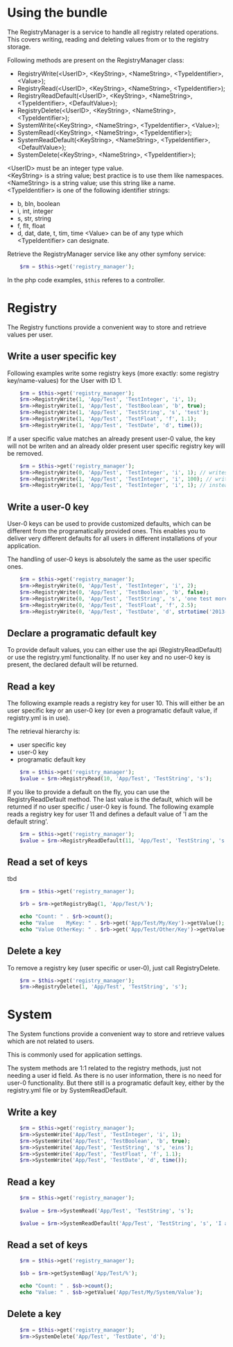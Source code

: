 Using the bundle
================

The RegistryManager is a service to handle all registry related operations.
This covers writing, reading and deleting values from or to the registry storage.

Following methods are present on the RegistryManager class:
- RegistryWrite(\<UserID\>, \<KeyString\>, \<NameString\>, \<TypeIdentifier\>, \<Value\>);
- RegistryRead(\<UserID\>, \<KeyString\>, \<NameString\>, \<TypeIdentifier\>);
- RegistryReadDefault(\<UserID\>, \<KeyString\>, \<NameString\>, \<TypeIdentifier\>, \<DefaultValue\>);
- RegistryDelete(\<UserID\>, \<KeyString\>, \<NameString\>, \<TypeIdentifier\>);
- SystemWrite(\<KeyString\>, \<NameString\>, \<TypeIdentifier\>, \<Value\>);
- SystemRead(\<KeyString\>, \<NameString\>, \<TypeIdentifier\>);
- SystemReadDefault(\<KeyString\>, \<NameString\>, \<TypeIdentifier\>, \<DefaultValue\>);
- SystemDelete(\<KeyString\>, \<NameString\>, \<TypeIdentifier\>);

\<UserID\> must be an integer type value.  
\<KeyString\> is a string value; best practice is to use them like namespaces.  
\<NameString\> is a string value; use this string like a name.  
\<TypeIdentifier\> is one of the following identifier strings:
* b, bln, boolean
* i, int, integer
* s, str, string
* f, flt, float
* d, dat, date, t, tim, time
\<Value\> can be of any type which \<TypeIdentifier\> can designate.

Retrieve the RegistryManager service like any other symfony service:

```php
    $rm = $this->get('registry_manager');
```

In the php code examples, ``$this`` referes to a controller.

Registry
========

The Registry functions provide a convenient way to 
store and retrieve values per user.

Write a user specific key
-------------------------

Following examples write some registry keys 
(more exactly: some registry key/name-values) 
for the User with ID 1.

```php
    $rm = $this->get('registry_manager');
    $rm->RegistryWrite(1, 'App/Test', 'TestInteger', 'i', 1);
    $rm->RegistryWrite(1, 'App/Test', 'TestBoolean', 'b', true);
    $rm->RegistryWrite(1, 'App/Test', 'TestString', 's', 'test');
    $rm->RegistryWrite(1, 'App/Test', 'TestFloat', 'f', 1.1);
    $rm->RegistryWrite(1, 'App/Test', 'TestDate', 'd', time());
```

If a user specific value matches an already present user-0 value, 
the key will not be writen and an already older present user specific 
registry key will be removed.

```php
    $rm = $this->get('registry_manager');
    $rm->RegistryWrite(0, 'App/Test', 'TestInteger', 'i', 1); // writes a user-0 key (more info further below)
    $rm->RegistryWrite(1, 'App/Test', 'TestInteger', 'i', 100); // writes a user specific key
    $rm->RegistryWrite(1, 'App/Test', 'TestInteger', 'i', 1); // instead of writing a user specific key, this removes the before created user specific key (with value 100) to fall back on the user-0 key
```

Write a user-0 key
------------------

User-0 keys can be used to provide customized defaults, which can be different from the 
programatically provided ones. This enables you to deliver very different defaults for
all users in different installations of your application.

The handling of user-0 keys is absolutely the same as the user specific ones.

```php
    $rm = $this->get('registry_manager');
    $rm->RegistryWrite(0, 'App/Test', 'TestInteger', 'i', 2);
    $rm->RegistryWrite(0, 'App/Test', 'TestBoolean', 'b', false);
    $rm->RegistryWrite(0, 'App/Test', 'TestString', 's', 'one test more');
    $rm->RegistryWrite(0, 'App/Test', 'TestFloat', 'f', 2.5);
    $rm->RegistryWrite(0, 'App/Test', 'TestDate', 'd', strtotime('2013-10-16'));
```

Declare a programatic default key
---------------------------------

To provide default values, you can either use the api (RegistryReadDefault)
or use the registry.yml functionality. If no user key and no user-0 key is present,
the declared default will be returned.

Read a key
----------

The following example reads a registry key for user 10. This will either 
be an user specific key or an user-0 key (or even a programatic default value, 
if registry.yml is in use).

The retrieval hierarchy is:
* user specific key
* user-0 key
* programatic default key

```php
    $rm = $this->get('registry_manager');
    $value = $rm->RegistryRead(10, 'App/Test', 'TestString', 's');
```

If you like to provide a default on the fly, you can use the RegistryReadDefault method.
The last value is the default, which will be returned if no user specific / user-0 key is found.
The following example reads a registry key for user 11 and defines a default value of 
'I am the default string'.

```php
    $rm = $this->get('registry_manager');
    $value = $rm->RegistryReadDefault(11, 'App/Test', 'TestString', 's', 'I am the default string');
```

Read a set of keys
------------------

tbd

```php
    $rm = $this->get('registry_manager');

    $rb = $rm->getRegistryBag(1, 'App/Test/%');

    echo "Count: " . $rb->count();
    echo "Value    MyKey: " . $rb->get('App/Test/My/Key')->getValue();
    echo "Value OtherKey: " . $rb->get('App/Test/Other/Key')->getValue();
```

Delete a key
------------

To remove a registry key (user specific or user-0), just call RegistryDelete.

```php
    $rm = $this->get('registry_manager');
    $rm->RegistryDelete(1, 'App/Test', 'TestString', 's');
```


System
======

The System functions provide a convenient way to 
store and retrieve values which are not related to users.

This is commonly used for application settings.

The system methods are 1:1 related to the registry methods, just not needing a user id field.
As there is no user information, there is no need for user-0 functionality. But there still is 
a programatic default key, either by the registry.yml file or by SystemReadDefault.


Write a key
-----------

```php
    $rm = $this->get('registry_manager');
    $rm->SystemWrite('App/Test', 'TestInteger', 'i', 1);
    $rm->SystemWrite('App/Test', 'TestBoolean', 'b', true);
    $rm->SystemWrite('App/Test', 'TestString', 's', 'eins');
    $rm->SystemWrite('App/Test', 'TestFloat', 'f', 1.1);
    $rm->SystemWrite('App/Test', 'TestDate', 'd', time());
```

Read a key
----------

```php
    $rm = $this->get('registry_manager');
        
    $value = $rm->SystemRead('App/Test', 'TestString', 's');

    $value = $rm->SystemReadDefault('App/Test', 'TestString', 's', 'I am a the default string');
```

Read a set of keys
------------------

```php
    $rm = $this->get('registry_manager');

    $sb = $rm->getSystemBag('App/Test/%');

    echo "Count: " . $sb->count();
    echo "Value: " . $sb->getValue('App/Test/My/System/Value');
```

Delete a key
------------

```php
    $rm = $this->get('registry_manager');
    $rm->SystemDelete('App/Test', 'TestDate', 'd');
```
